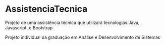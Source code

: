 # AssistenciaTecnica
Projeto de uma assistência técnica que utilizará tecnologias Java, Javascript, e Bootstrap

Projeto individual da graduação em Análise e Desenvolvimento de Sistemas
